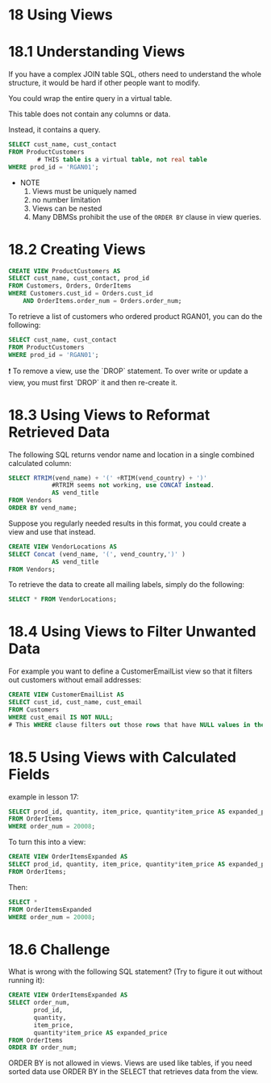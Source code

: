 # 18 Using Views

# 18.1 Understanding Views

If you have a complex JOIN table SQL, others need to understand the whole structure, it would be hard if other people want to modify.

You could wrap the entire query in a virtual table.

This table does not contain any columns or data. 

Instead, it contains a query. 

```sql
SELECT cust_name, cust_contact
FROM ProductCustomers
		# THIS table is a virtual table, not real table
WHERE prod_id = 'RGAN01';
```

- NOTE
    1. Views must be uniquely named
    2. no number limitation
    3. Views can be nested
    4. Many DBMSs prohibit the use of the `ORDER BY` clause in view queries.

# 18.2 Creating Views

```sql
CREATE VIEW ProductCustomers AS 
SELECT cust_name, cust_contact, prod_id
FROM Customers, Orders, OrderItems
WHERE Customers.cust_id = Orders.cust_id
	AND OrderItems.order_num = Orders.order_num;
```

To retrieve a list of customers who ordered product RGAN01, you can do the following:

```sql
SELECT cust_name, cust_contact
FROM ProductCustomers
WHERE prod_id = 'RGAN01';
```

<aside>
❗ To remove a view, use the `DROP` statement. To over write or update a view, you must first `DROP` it and then re-create it.

</aside>

# 18.3 Using Views to Reformat Retrieved Data

The following SQL returns vendor name and location in a single combined calculated column:

```sql
SELECT RTRIM(vend_name) + '(' +RTIM(vend_country) + ')'
			#RTRIM seems not working, use CONCAT instead.
			AS vend_title
FROM Vendors
ORDER BY vend_name;
```

Suppose you regularly needed results in this format, you could create a view and use that instead.

```sql
CREATE VIEW VendorLocations AS
SELECT Concat (vend_name, '(', vend_country,')' )
			AS vend_title
FROM Vendors;
```

To retrieve the data to create all mailing labels, simply do the following:

```sql
SELECT * FROM VendorLocations;
```

# 18.4 Using Views to Filter Unwanted Data

For example you want to define a CustomerEmailList view so that it filters out customers without email addresses:

```sql
CREATE VIEW CustomerEmailList AS 
SELECT cust_id, cust_name, cust_email
FROM Customers
WHERE cust_email IS NOT NULL;
# This WHERE clause filters out those rows that have NULL values in the cust_email column
```

# 18.5 Using Views with Calculated Fields

example in lesson 17:

```sql
SELECT prod_id, quantity, item_price, quantity*item_price AS expanded_price
FROM OrderItems
WHERE order_num = 20008;
```

To turn this into a view:

```sql
CREATE VIEW OrderItemsExpanded AS
SELECT prod_id, quantity, item_price, quantity*item_price AS expanded_price
FROM OrderItems;
```

Then:

```sql
SELECT *
FROM OrderItemsExpanded
WHERE order_num = 20008;
```

# 18.6 Challenge

What is wrong with the following SQL statement? (Try to figure it out without running it):

```sql
CREATE VIEW OrderItemsExpanded AS
SELECT order_num,
       prod_id,
       quantity,
       item_price,
       quantity*item_price AS expanded_price
FROM OrderItems
ORDER BY order_num;
```

ORDER BY is not allowed in views. Views are used like tables, if you need sorted data use ORDER BY in the SELECT that retrieves data from the view.